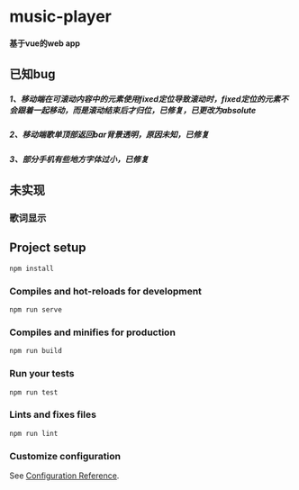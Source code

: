 # music-player
#### 基于vue的web app

## 已知bug
##### 1、移动端在可滚动内容中的元素使用fixed定位导致滚动时，fixed定位的元素不会跟着一起移动，而是滚动结束后才归位，已修复，已更改为absolute
##### 2、移动端歌单顶部返回bar背景透明，原因未知，已修复
##### 3、部分手机有些地方字体过小，已修复

## 未实现
### 歌词显示

## Project setup
```
npm install
```

### Compiles and hot-reloads for development
```
npm run serve
```

### Compiles and minifies for production
```
npm run build
```

### Run your tests
```
npm run test
```

### Lints and fixes files
```
npm run lint
```

### Customize configuration
See [Configuration Reference](https://cli.vuejs.org/config/).
